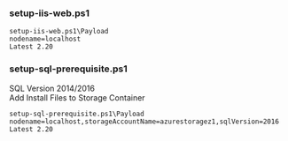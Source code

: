 

### setup-iis-web.ps1

````
setup-iis-web.ps1\Payload
nodename=localhost
Latest 2.20
````

### setup-sql-prerequisite.ps1

SQL Version 2014/2016   
Add Install Files to Storage Container


````
setup-sql-prerequisite.ps1\Payload
nodename=localhost,storageAccountName=azurestoragez1,sqlVersion=2016
Latest 2.20
````




